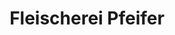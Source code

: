 ---
title: "Fleischerei Pfeifer"
url: /zwickau/fleischerei-pfeifer-bahnhofstrasse/
shop: Metzgerei
---